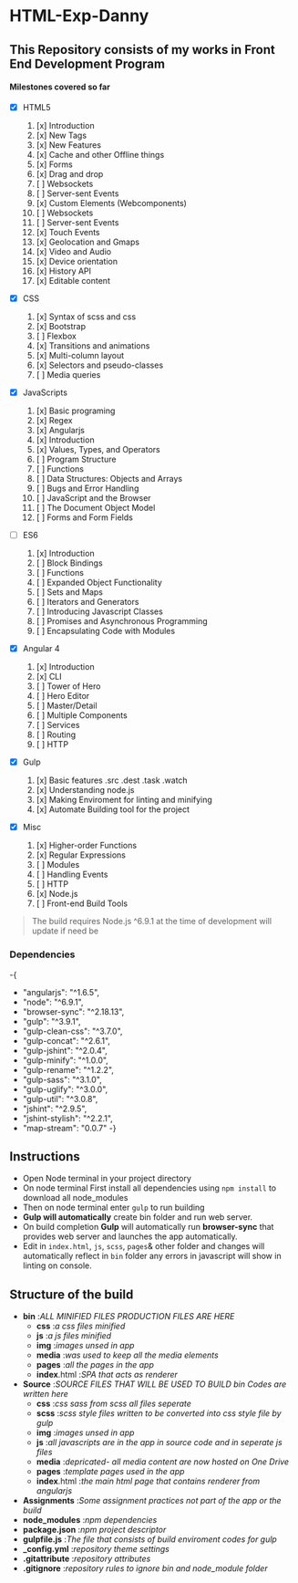# HTML-Exp-Danny
## This Repository consists of my works in Front End Development Program
#### Milestones covered so far
- [x] HTML5
    1. [x] Introduction
    2. [x] New Tags
    3. [x] New Features
    4. [x] Cache and other Offline things
    5. [x] Forms
    6. [x] Drag and drop    
    7. [ ] Websockets
    8. [ ] Server-sent Events
    9. [x] Custom Elements (Webcomponents)
    10. [ ] Websockets
    11. [ ] Server-sent Events
    12. [x] Touch Events
    13. [x] Geolocation and Gmaps
    14. [x] Video and Audio
    15. [x] Device orientation
    16. [x] History API
    17. [x] Editable content
- [x] CSS
    1. [x] Syntax of scss and css
    2. [x] Bootstrap
    3. [ ] Flexbox
    4. [x] Transitions and animations
    5. [x] Multi-column layout
    6. [x] Selectors and pseudo-classes
    7. [ ] Media queries

- [x] JavaScripts
    1. [x] Basic programing
    2. [x] Regex
    3. [x] Angularjs
    4. [x] Introduction
    5. [x] Values, Types, and Operators
    6. [ ] Program Structure
    7. [ ] Functions
    8. [ ] Data Structures: Objects and Arrays
    9. [ ] Bugs and Error Handling
    10. [ ] JavaScript and the Browser
    11. [ ] The Document Object Model
    12. [ ] Forms and Form Fields

- [ ] ES6
    1. [x] Introduction
    2. [ ] Block Bindings
    3. [ ] Functions
    4. [ ] Expanded Object Functionality
    5. [ ] Sets and Maps
    6. [ ] Iterators and Generators
    7. [ ] Introducing Javascript Classes
    8. [ ] Promises and Asynchronous Programming
    9. [ ] Encapsulating Code with Modules

- [x] Angular 4
    1. [x] Introduction
    2. [x] CLI
    3. [ ] Tower of Hero
    4. [ ] Hero Editor
    5. [ ] Master/Detail
    6. [ ] Multiple Components
    7. [ ] Services
    8. [ ] Routing
    9. [ ] HTTP

- [x] Gulp
    1. [x] Basic features .src .dest .task .watch
    2. [x] Understanding node.js
    3. [x] Making Enviroment for linting and minifying
    4. [x] Automate Building tool for the project

- [x] Misc
    1. [x] Higher-order Functions
    2. [x] Regular Expressions
    3. [ ] Modules
    4. [ ] Handling Events
    5. [ ] HTTP
    6. [x] Node.js
    7. [ ] Front-end Build Tools

> The build requires Node.js ^6.9.1 at the time of development will update if need be

### **Dependencies**
-{
-    "angularjs": "^1.6.5",
-    "node": "^6.9.1",
-    "browser-sync": "^2.18.13",
-    "gulp": "^3.9.1",
-    "gulp-clean-css": "^3.7.0",
-    "gulp-concat": "^2.6.1",
-    "gulp-jshint": "^2.0.4",
-    "gulp-minify": "^1.0.0",
-    "gulp-rename": "^1.2.2",
-    "gulp-sass": "^3.1.0",
-    "gulp-uglify": "^3.0.0",
-    "gulp-util": "^3.0.8",
-    "jshint": "^2.9.5",
-    "jshint-stylish": "^2.2.1",
-    "map-stream": "0.0.7"
-}

## Instructions
- Open Node terminal in your project directory
- On node terminal First install all dependencies using `npm install` to download all node_modules
- Then on node terminal enter `gulp` to run building
- **Gulp will automatically** create bin folder and run web server.
- On build completion **Gulp** will automatically run **browser-sync** that provides web server and launches the app automatically.
- Edit in `index.html`, `js`, `scss`, `pages`& other folder and changes will automatically reflect in `bin` folder any errors in javascript will show in linting on console.

## Structure of the build
- **bin** :*ALL MINIFIED FILES PRODUCTION FILES ARE HERE*
    - **css** :*a css files minified*
    - **js** :*a js files minified*
    - **img** :*images unsed in app*
    - **media** :*was used to keep all the media elements*
    - **pages** :*all the pages in the app*
    - **index**.html :*SPA that acts as renderer*
- **Source** :*SOURCE FILES THAT WILL BE USED TO BUILD bin Codes are written here*
    - **css** :*css sass from scss all files seperate*
    - **scss** :*scss style files written to be converted into css style file by gulp*    
    - **img** :*images unsed in app*
    - **js** :*all javascripts are in the app in source code and in seperate js files*
    - **media** :*depricated- all media content are now hosted on One Drive*
    - **pages** :*template pages used in the app*
    - **index**.html :*the main html page that contains renderer from angularjs*
- **Assignments** :*Some assignment practices not part of the app or the build*
- **node_modules** :*npm dependencies*
- **package.json** :*npm project descriptor*
- **gulpfile.js** :*The file that consists of build enviroment codes for gulp*
- **_config.yml** :*repository theme settings*
- **.gitattribute** :*repository attributes*
- **.gitignore** :*repository rules to ignore bin and node_module folder*


